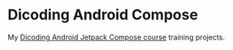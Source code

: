 # Dicoding Android Compose

My [Dicoding Android Jetpack Compose course](https://www.dicoding.com/academies/445) training projects.
